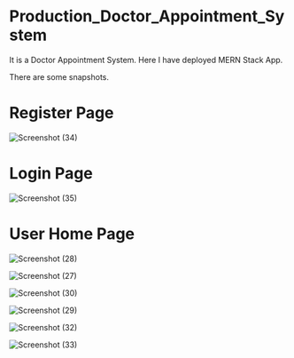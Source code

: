 # Production_Doctor_Appointment_System
It is a Doctor Appointment System. Here I have deployed MERN Stack App.

There are some snapshots.
# Register Page
![Screenshot (34)](https://github.com/AnejaGitHub/Production_Doctor_Appointment_System/assets/72705347/84f49083-38cf-4193-9ecd-ac7fec767089)
# Login Page
![Screenshot (35)](https://github.com/AnejaGitHub/Production_Doctor_Appointment_System/assets/72705347/58be218f-4cb4-42f5-902d-a8f4d91d6ce7)
# User Home Page
![Screenshot (28)](https://github.com/AnejaGitHub/Production_Doctor_Appointment_System/assets/72705347/afe96bed-13d7-4f57-9c8e-6f0f4c7bd377)

![Screenshot (27)](https://github.com/AnejaGitHub/Production_Doctor_Appointment_System/assets/72705347/87b58957-d853-4ad8-9e14-076af15c7fee)

![Screenshot (30)](https://github.com/AnejaGitHub/Production_Doctor_Appointment_System/assets/72705347/d1081d44-0338-4976-abd7-83e655df2aa0)

![Screenshot (29)](https://github.com/AnejaGitHub/Production_Doctor_Appointment_System/assets/72705347/cb71364d-b15b-49bb-aa9f-3f09aa8c2814)

![Screenshot (32)](https://github.com/AnejaGitHub/Production_Doctor_Appointment_System/assets/72705347/a009698a-0ccc-4e73-8307-5b1084a546ab)

![Screenshot (33)](https://github.com/AnejaGitHub/Production_Doctor_Appointment_System/assets/72705347/29bf6aa4-6565-45d2-b5d9-1b56510cd68a)
